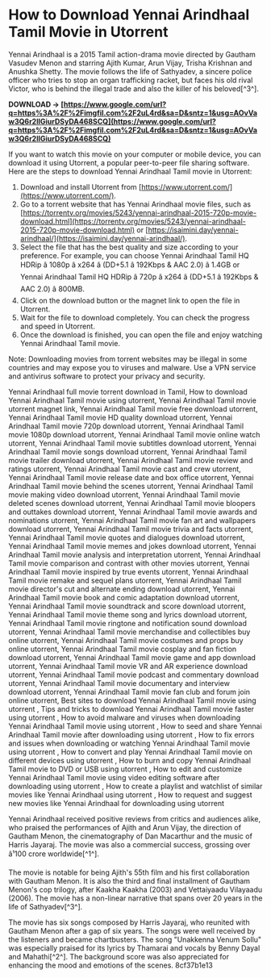 # How to Download Yennai Arindhaal Tamil Movie in Utorrent
 
Yennai Arindhaal is a 2015 Tamil action-drama movie directed by Gautham Vasudev Menon and starring Ajith Kumar, Arun Vijay, Trisha Krishnan and Anushka Shetty. The movie follows the life of Sathyadev, a sincere police officer who tries to stop an organ trafficking racket, but faces his old rival Victor, who is behind the illegal trade and also the killer of his beloved[^3^].
 
**DOWNLOAD → [https://www.google.com/url?q=https%3A%2F%2Fimgfil.com%2F2uL4rd&sa=D&sntz=1&usg=AOvVaw3Q6r2llGiurDSyDA468SCQ](https://www.google.com/url?q=https%3A%2F%2Fimgfil.com%2F2uL4rd&sa=D&sntz=1&usg=AOvVaw3Q6r2llGiurDSyDA468SCQ)**


 
If you want to watch this movie on your computer or mobile device, you can download it using Utorrent, a popular peer-to-peer file sharing software. Here are the steps to download Yennai Arindhaal Tamil movie in Utorrent:
 
1. Download and install Utorrent from [https://www.utorrent.com/](https://www.utorrent.com/).
2. Go to a torrent website that has Yennai Arindhaal movie files, such as [https://torrentv.org/movies/5243/yennai-arindhaal-2015-720p-movie-download.html](https://torrentv.org/movies/5243/yennai-arindhaal-2015-720p-movie-download.html) or [https://isaimini.day/yennai-arindhaal/](https://isaimini.day/yennai-arindhaal/).
3. Select the file that has the best quality and size according to your preference. For example, you can choose Yennai Arindhaal Tamil HQ HDRip â 1080p â x264 â (DD+5.1 â 192Kbps & AAC 2.0) â 1.4GB or Yennai Arindhaal Tamil HQ HDRip â 720p â x264 â (DD+5.1 â 192Kbps & AAC 2.0) â 800MB.
4. Click on the download button or the magnet link to open the file in Utorrent.
5. Wait for the file to download completely. You can check the progress and speed in Utorrent.
6. Once the download is finished, you can open the file and enjoy watching Yennai Arindhaal Tamil movie.

Note: Downloading movies from torrent websites may be illegal in some countries and may expose you to viruses and malware. Use a VPN service and antivirus software to protect your privacy and security.
 
Yennai Arindhaal full movie torrent download in Tamil,  How to download Yennai Arindhaal Tamil movie using utorrent,  Yennai Arindhaal Tamil movie utorrent magnet link,  Yennai Arindhaal Tamil movie free download utorrent,  Yennai Arindhaal Tamil movie HD quality download utorrent,  Yennai Arindhaal Tamil movie 720p download utorrent,  Yennai Arindhaal Tamil movie 1080p download utorrent,  Yennai Arindhaal Tamil movie online watch utorrent,  Yennai Arindhaal Tamil movie subtitles download utorrent,  Yennai Arindhaal Tamil movie songs download utorrent,  Yennai Arindhaal Tamil movie trailer download utorrent,  Yennai Arindhaal Tamil movie review and ratings utorrent,  Yennai Arindhaal Tamil movie cast and crew utorrent,  Yennai Arindhaal Tamil movie release date and box office utorrent,  Yennai Arindhaal Tamil movie behind the scenes utorrent,  Yennai Arindhaal Tamil movie making video download utorrent,  Yennai Arindhaal Tamil movie deleted scenes download utorrent,  Yennai Arindhaal Tamil movie bloopers and outtakes download utorrent,  Yennai Arindhaal Tamil movie awards and nominations utorrent,  Yennai Arindhaal Tamil movie fan art and wallpapers download utorrent,  Yennai Arindhaal Tamil movie trivia and facts utorrent,  Yennai Arindhaal Tamil movie quotes and dialogues download utorrent,  Yennai Arindhaal Tamil movie memes and jokes download utorrent,  Yennai Arindhaal Tamil movie analysis and interpretation utorrent,  Yennai Arindhaal Tamil movie comparison and contrast with other movies utorrent,  Yennai Arindhaal Tamil movie inspired by true events utorrent,  Yennai Arindhaal Tamil movie remake and sequel plans utorrent,  Yennai Arindhaal Tamil movie director's cut and alternate ending download utorrent,  Yennai Arindhaal Tamil movie book and comic adaptation download utorrent,  Yennai Arindhaal Tamil movie soundtrack and score download utorrent,  Yennai Arindhaal Tamil movie theme song and lyrics download utorrent,  Yennai Arindhaal Tamil movie ringtone and notification sound download utorrent,  Yennai Arindhaal Tamil movie merchandise and collectibles buy online utorrent,  Yennai Arindhaal Tamil movie costumes and props buy online utorrent,  Yennai Arindhaal Tamil movie cosplay and fan fiction download utorrent,  Yennai Arindhaal Tamil movie game and app download utorrent,  Yennai Arindhaal Tamil movie VR and AR experience download utorrent,  Yennai Arindhaal Tamil movie podcast and commentary download utorrent,  Yennai Arindhaal Tamil movie documentary and interview download utorrent,  Yennai Arindhaal Tamil movie fan club and forum join online utorrent,  Best sites to download Yennai Arindhaal Tamil movie using utorrent ,  Tips and tricks to download Yennai Arindhaal Tamil movie faster using utorrent ,  How to avoid malware and viruses when downloading Yennai Arindhaal Tamil movie using utorrent ,  How to seed and share Yennai Arindhaal Tamil movie after downloading using utorrent ,  How to fix errors and issues when downloading or watching Yennai Arindhaal Tamil movie using utorrent ,  How to convert and play Yennai Arindhaal Tamil movie on different devices using utorrent ,  How to burn and copy Yennai Arindhaal Tamil movie to DVD or USB using utorrent ,  How to edit and customize Yennai Arindhaal Tamil movie using video editing software after downloading using utorrent ,  How to create a playlist and watchlist of similar movies like Yennai Arindhaal using utorrent ,  How to request and suggest new movies like Yennai Arindhaal for downloading using utorrent
  
Yennai Arindhaal received positive reviews from critics and audiences alike, who praised the performances of Ajith and Arun Vijay, the direction of Gautham Menon, the cinematography of Dan Macarthur and the music of Harris Jayaraj. The movie was also a commercial success, grossing over â¹100 crore worldwide[^1^].
 
The movie is notable for being Ajith's 55th film and his first collaboration with Gautham Menon. It is also the third and final installment of Gautham Menon's cop trilogy, after Kaakha Kaakha (2003) and Vettaiyaadu Vilayaadu (2006). The movie has a non-linear narrative that spans over 20 years in the life of Sathyadev[^3^].
 
The movie has six songs composed by Harris Jayaraj, who reunited with Gautham Menon after a gap of six years. The songs were well received by the listeners and became chartbusters. The song "Unakkenna Venum Sollu" was especially praised for its lyrics by Thamarai and vocals by Benny Dayal and Mahathi[^2^]. The background score was also appreciated for enhancing the mood and emotions of the scenes.
 8cf37b1e13
 
